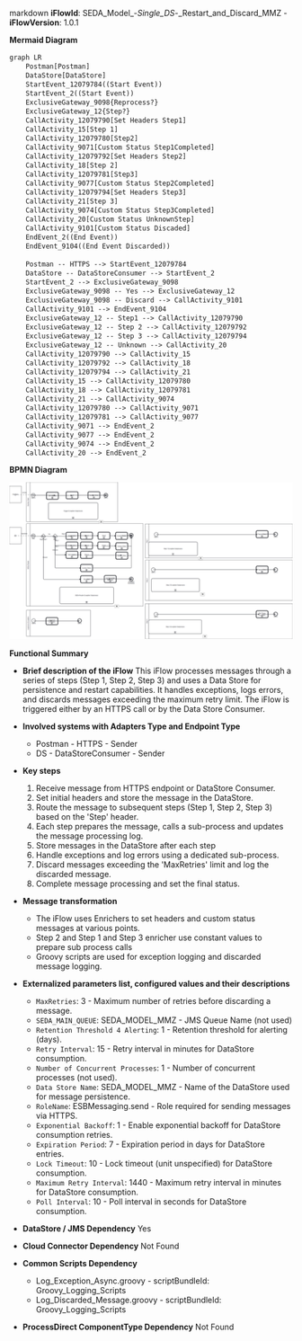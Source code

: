 markdown
**iFlowId**: SEDA_Model_-_Single_DS_-_Restart_and_Discard_MMZ - **iFlowVersion**: 1.0.1

**Mermaid Diagram**
```mermaid
graph LR
    Postman[Postman]
    DataStore[DataStore]
    StartEvent_12079784((Start Event))
    StartEvent_2((Start Event))
    ExclusiveGateway_9098{Reprocess?}
    ExclusiveGateway_12{Step?}
    CallActivity_12079790[Set Headers Step1]
    CallActivity_15[Step 1]
    CallActivity_12079780[Step2]
    CallActivity_9071[Custom Status Step1Completed]
    CallActivity_12079792[Set Headers Step2]
    CallActivity_18[Step 2]
    CallActivity_12079781[Step3]
    CallActivity_9077[Custom Status Step2Completed]
    CallActivity_12079794[Set Headers Step3]
    CallActivity_21[Step 3]
    CallActivity_9074[Custom Status Step3Completed]
    CallActivity_20[Custom Status UnknownStep]
    CallActivity_9101[Custom Status Discaded]
    EndEvent_2((End Event))
    EndEvent_9104((End Event Discarded))

    Postman -- HTTPS --> StartEvent_12079784
    DataStore -- DataStoreConsumer --> StartEvent_2
    StartEvent_2 --> ExclusiveGateway_9098
    ExclusiveGateway_9098 -- Yes --> ExclusiveGateway_12
    ExclusiveGateway_9098 -- Discard --> CallActivity_9101
    CallActivity_9101 --> EndEvent_9104
    ExclusiveGateway_12 -- Step1 --> CallActivity_12079790
    ExclusiveGateway_12 -- Step 2 --> CallActivity_12079792
    ExclusiveGateway_12 -- Step 3 --> CallActivity_12079794
    ExclusiveGateway_12 -- Unknown --> CallActivity_20
    CallActivity_12079790 --> CallActivity_15
    CallActivity_12079792 --> CallActivity_18
    CallActivity_12079794 --> CallActivity_21
    CallActivity_15 --> CallActivity_12079780
    CallActivity_18 --> CallActivity_12079781
    CallActivity_21 --> CallActivity_9074
    CallActivity_12079780 --> CallActivity_9071
    CallActivity_12079781 --> CallActivity_9077
    CallActivity_9071 --> EndEvent_2
    CallActivity_9077 --> EndEvent_2
    CallActivity_9074 --> EndEvent_2
    CallActivity_20 --> EndEvent_2
```
**BPMN Diagram**

![BPMN Diagram](./SEDA_Model_-_Single_DS_-_Restart_and_Discard_MMZ-1.0.1.png "BPMN Diagram")

**Functional Summary**
- **Brief description of the iFlow**
This iFlow processes messages through a series of steps (Step 1, Step 2, Step 3) and uses a Data Store for persistence and restart capabilities. It handles exceptions, logs errors, and discards messages exceeding the maximum retry limit. The iFlow is triggered either by an HTTPS call or by the Data Store Consumer.

- **Involved systems with Adapters Type and Endpoint Type**
    - Postman - HTTPS - Sender
    - DS - DataStoreConsumer - Sender

- **Key steps**
    1. Receive message from HTTPS endpoint or DataStore Consumer.
    2. Set initial headers and store the message in the DataStore.
    3. Route the message to subsequent steps (Step 1, Step 2, Step 3) based on the 'Step' header.
    4. Each step prepares the message, calls a sub-process and updates the message processing log.
    5. Store messages in the DataStore after each step
    6. Handle exceptions and log errors using a dedicated sub-process.
    7. Discard messages exceeding the 'MaxRetries' limit and log the discarded message.
    8. Complete message processing and set the final status.

- **Message transformation**
    - The iFlow uses Enrichers to set headers and custom status messages at various points.
    - Step 2 and Step 1 and Step 3 enricher use constant values to prepare sub process calls
    - Groovy scripts are used for exception logging and discarded message logging.

- **Externalized parameters list, configured values and their descriptions**
    - `MaxRetries`: 3 - Maximum number of retries before discarding a message.
    - `SEDA_MAIN_QUEUE`: SEDA_MODEL_MMZ - JMS Queue Name (not used)
    - `Retention Threshold 4 Alerting`: 1 - Retention threshold for alerting (days).
    - `Retry Interval`: 15 - Retry interval in minutes for DataStore consumption.
    - `Number of Concurrent Processes`: 1 - Number of concurrent processes (not used).
    - `Data Store Name`: SEDA_MODEL_MMZ - Name of the DataStore used for message persistence.
    - `RoleName`: ESBMessaging.send - Role required for sending messages via HTTPS.
    - `Exponential Backoff`: 1 - Enable exponential backoff for DataStore consumption retries.
    - `Expiration Period`: 7 - Expiration period in days for DataStore entries.
    - `Lock Timeout`: 10 - Lock timeout (unit unspecified) for DataStore consumption.
    - `Maximum Retry Interval`: 1440 - Maximum retry interval in minutes for DataStore consumption.
    - `Poll Interval`: 10 - Poll interval in seconds for DataStore consumption.

- **DataStore / JMS Dependency**
Yes

- **Cloud Connector Dependency**
Not Found

- **Common Scripts Dependency**
    - Log_Exception_Async.groovy - scriptBundleId: Groovy_Logging_Scripts
    - Log_Discarded_Message.groovy - scriptBundleId: Groovy_Logging_Scripts

- **ProcessDirect ComponentType Dependency**
Not Found